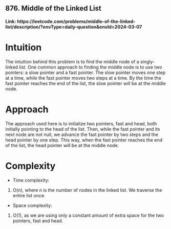 <h2>876. Middle of the Linked List</h2>
<h4> Link: https://leetcode.com/problems/middle-of-the-linked-list/description/?envType=daily-question&envId=2024-03-07</h4>

# Intuition
<!-- Describe your first thoughts on how to solve this problem. -->
The intuition behind this problem is to find the middle node of a singly-linked list. One common approach to finding the middle node is to use two pointers: a slow pointer and a fast pointer. The slow pointer moves one step at a time, while the fast pointer moves two steps at a time. By the time the fast pointer reaches the end of the list, the slow pointer will be at the middle node.

# Approach
<!-- Describe your approach to solving the problem. -->
The approach used here is to initialize two pointers, fast and head, both initially pointing to the head of the list. Then, while the fast pointer and its next node are not null, we advance the fast pointer by two steps and the head pointer by one step. This way, when the fast pointer reaches the end of the list, the head pointer will be at the middle node.

# Complexity
- Time complexity:
<!-- Add your time complexity here, e.g. $$O(n)$$ -->
1. O(n), where n is the number of nodes in the linked list. We traverse the entire list once.

- Space complexity:
<!-- Add your space complexity here, e.g. $$O(n)$$ -->
1. O(1), as we are using only a constant amount of extra space for the two pointers, fast and head.